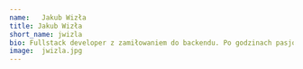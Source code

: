 ```yaml
---
name:   Jakub Wizła
title: Jakub Wizła
short_name: jwizla
bio: Fullstack developer z zamiłowaniem do backendu. Po godzinach pasjonat systemów embedded, IoT i dronów FPV.
image:  jwizla.jpg
---
```

